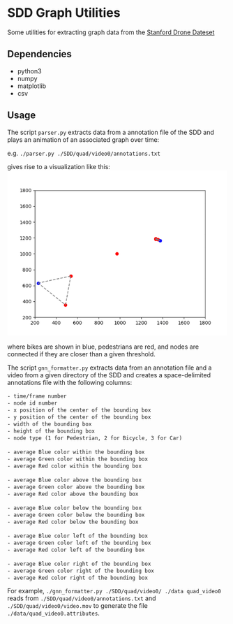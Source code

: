 # SDD Graph Utilities

Some utilities for extracting graph data from the [Stanford Drone Dateset](http://cvgl.stanford.edu/projects/uav_data/)

## Dependencies

- python3
- numpy
- matplotlib
- csv

## Usage

The script `parser.py` extracts data from a annotation file
of the SDD and plays an animation of an associated graph over time:

e.g.
`./parser.py ./SDD/quad/video0/annotations.txt`

gives rise to a visualization like this:
![example graph](sdd_graph_example.gif)

where bikes are shown in blue, pedestrians are red, and nodes are connected if they are
closer than a given threshold. 


The script `gnn_formatter.py` extracts data from an annotation file and a video
from a given directory of the SDD and creates a space-delimited annotations file with the following columns:

    - time/frame number
    - node id number
    - x position of the center of the bounding box
    - y position of the center of the bounding box
    - width of the bounding box
    - height of the bounding box
    - node type (1 for Pedestrian, 2 for Bicycle, 3 for Car)

    - average Blue color within the bounding box
    - average Green color within the bounding box
    - average Red color within the bounding box

    - average Blue color above the bounding box
    - average Green color above the bounding box
    - average Red color above the bounding box

    - average Blue color below the bounding box
    - average Green color below the bounding box
    - average Red color below the bounding box

    - average Blue color left of the bounding box
    - average Green color left of the bounding box
    - average Red color left of the bounding box

    - average Blue color right of the bounding box
    - average Green color right of the bounding box
    - average Red color right of the bounding box

For example, `./gnn_formatter.py ./SDD/quad/video0/ ./data quad_video0` reads from `./SDD/quad/video0/annotations.txt` 
and `./SDD/quad/video0/video.mov` to generate the file `./data/quad_video0.attributes`.



